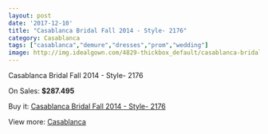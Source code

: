 ```yaml
---
layout: post
date: '2017-12-10'
title: "Casablanca Bridal Fall 2014 - Style- 2176"
category: Casablanca
tags: ["casablanca","demure","dresses","prom","wedding"]
image: http://img.idealgown.com/4829-thickbox_default/casablanca-bridal-fall-2014-style-2176.jpg
---
```

Casablanca Bridal Fall 2014 - Style- 2176

On Sales: **$287.495**
<a href="https://www.idealgown.com/en/casablanca/2182-casablanca-bridal-fall-2014-style-2176.html"><amp-img layout="responsive" width="600" height="600" src="//img.idealgown.com/4829-thickbox_default/casablanca-bridal-fall-2014-style-2176.jpg" alt="Casablanca Bridal Fall 2014 - Style- 2176 0" /></a>
<a href="https://www.idealgown.com/en/casablanca/2182-casablanca-bridal-fall-2014-style-2176.html"><amp-img layout="responsive" width="600" height="600" src="//img.idealgown.com/4830-thickbox_default/casablanca-bridal-fall-2014-style-2176.jpg" alt="Casablanca Bridal Fall 2014 - Style- 2176 1" /></a>

Buy it: [Casablanca Bridal Fall 2014 - Style- 2176](https://www.idealgown.com/en/casablanca/2182-casablanca-bridal-fall-2014-style-2176.html "Casablanca Bridal Fall 2014 - Style- 2176")

View more: [Casablanca](https://www.idealgown.com/en/31-casablanca "Casablanca")